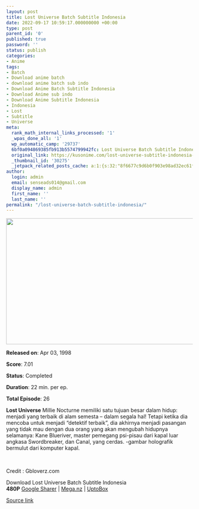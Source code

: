 ```yaml
---
layout: post
title: Lost Universe Batch Subtitle Indonesia
date: 2022-09-17 10:59:17.000000000 +00:00
type: post
parent_id: '0'
published: true
password: ''
status: publish
categories:
- Anime
tags:
- Batch
- Download anime batch
- download anime batch sub indo
- Download Anime Batch Subtitle Indonesia
- Download Anime sub indo
- Download Anime Subtitle Indonesia
- Indonesia
- Lost
- Subtitle
- Universe
meta:
  rank_math_internal_links_processed: '1'
  _wpas_done_all: '1'
  wp_automatic_camp: '29737'
  6bf0a094869385fb913b5574799942fc: Lost Universe Batch Subtitle Indonesia
  original_link: https://kusonime.com/lost-universe-subtitle-indonesia-6/
  _thumbnail_id: '30275'
  _jetpack_related_posts_cache: a:1:{s:32:"8f6677c9d6b0f903e98ad32ec61f8deb";a:2:{s:7:"expires";i:1663455649;s:7:"payload";a:3:{i:0;a:1:{s:2:"id";i:29985;}i:1;a:1:{s:2:"id";i:30051;}i:2;a:1:{s:2:"id";i:29333;}}}}
author:
  login: admin
  email: senseads014@gmail.com
  display_name: admin
  first_name: ''
  last_name: ''
permalink: "/lost-universe-batch-subtitle-indonesia/"
---
```

<p><img width="522" height="340" src="{{ site.baseurl }}/assets/2022/09/Lost-Universe-522x340.jpg" class="attachment-thumb-large size-thumb-large wp-post-image" alt="" loading="lazy" title="Lost Universe Batch Subtitle Indonesia" srcset="https://kusonime.com/wp-content/uploads/2021/09/Lost-Universe-522x340.jpg 522w, https://kusonime.com/wp-content/uploads/2021/09/Lost-Universe-300x195.jpg 300w, https://kusonime.com/wp-content/uploads/2021/09/Lost-Universe-768x500.jpg 768w, https://kusonime.com/wp-content/uploads/2021/09/Lost-Universe-520x339.jpg 520w, https://kusonime.com/wp-content/uploads/2021/09/Lost-Universe.jpg 1000w" sizes="(max-width: 522px) 100vw, 522px" />
<p><b>Released on</b>: Apr 03, 1998</p>
<p>
<p><b>Score</b>: 7.01</p>
<p>
<p><b>Status</b>: Completed</p>
<p>
<p><b>Duration</b>: 22 min. per ep.</p>
<p>
<p><b>Total Episode</b>: 26</p>
<p>
<p><strong>Lost Universe</strong> Millie Nocturne memiliki satu tujuan besar dalam hidup: menjadi yang terbaik di alam semesta – dalam segala hal! Tetapi ketika dia mencoba untuk menjadi “detektif terbaik”, dia akhirnya menjadi pasangan yang tidak mau dengan dua orang yang akan mengubah hidupnya selamanya: Kane Blueriver, master pemegang psi-pisau dari kapal luar angkasa Swordbreaker, dan Canal, yang cerdas. -gambar holografik bermulut dari komputer kapal.</p>
<p>
<p> </p>
<p>
<p>Credit : Gbloverz.com</p>
<p>
<div class="smokeddl">
<div class="smokettl">Download Lost Universe Batch Subtitle Indonesia</div>
<div class="smokeurl"><strong>480P</strong> <a href="https://acefile.co/f/54898907/kusonime-lost-universe-rar" target="_blank" rel="noopener noreferrer">Google Sharer</a> | <a href="https://mega.nz/file/wfIxzKSI#5ColuJ5GO_NBpFacKlEkX7LcZgPf9GNIG8KTOtPEFyg" target="_blank" rel="noopener noreferrer">Mega.nz</a> | <a href="https://uptobox.com/huof3w82oewf" target="_blank" rel="noopener">UptoBox</a></div>
</div>
<p><a href="https://kusonime.com/lost-universe-subtitle-indonesia-6/">Source link </a></p>
